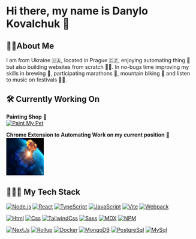# Hi there, my name is Danylo Kovalchuk 👋

## 💁‍♂️About Me

I am from Ukraine 🇺🇦, located in Prague 🇨🇿, enjoying automating thing 🤖 but also building websites from scratch 🧙‍♂️. In no-bugs time improving my skills in brewing 🍺, participating marathons 🏃, mountain biking 🚵 and listen to music on festivals 👨‍🎤.

## 🛠️ Currently Working On

**Painting Shop** 🛒  
<a href="https://paint-my-pet.vercel.app">
<img src="https://raw.githubusercontent.com/KovalchukDanil0/paint-my-pet/refs/heads/main/src/app/favicon.ico" alt="Paint My Pet" width="100" height="100" />
</a>

**Chrome Extension to Automating Work on my current position** 🧩  
<a href="https://github.com/KovalchukDanil0/AEMFixes">
<img src="https://raw.githubusercontent.com/KovalchukDanil0/AEMFixes/refs/heads/main/public/icon-128.png" alt="AEM Fixes" width="100" height="100" />
</a>

## 👨🏼‍💻 My Tech Stack

<a href="https://nodejs.org"><img src="https://cdn.svgporn.com/logos/nodejs-icon.svg" alt="Node.js" width="100" height="100" /></a> <a href="https://react.dev"><img src="https://cdn.svgporn.com/logos/react.svg" alt="React" width="100" height="100"/></a> <a href="https://www.typescriptlang.org"><img src="https://cdn.svgporn.com/logos/typescript-icon.svg" alt="TypeScript" width="100" height="100"/></a> <a href="https://developer.mozilla.org/ru/docs/Web/JavaScript"><img src="https://cdn.svgporn.com/logos/javascript.svg" alt="JavaScript" width="100" height="100"/></a> <a href="https://vitejs.dev"><img src="https://cdn.svgporn.com/logos/vitejs.svg" alt="Vite" width="100" height="100"/></a> <a href="https://webpack.js.org"><img src="https://cdn.svgporn.com/logos/webpack.svg" alt="Webpack" width="100" height="100"/></a>

<a href="https://www.w3schools.com/html"><img src="https://cdn.svgporn.com/logos/html-5.svg" alt="Html" width="100" height="100"/></a> <a href="https://developer.mozilla.org/en-US/docs/Web/CSS"><img src="https://cdn.svgporn.com/logos/css-3.svg" alt="Css" width="100" height="100"/></a> <a href="https://tailwindcss.com"><img src="https://cdn.svgporn.com/logos/tailwindcss-icon.svg" alt="TailwindCss" width="100" height="100"/></a> <a href="https://sass-lang.com"><img src="https://cdn.svgporn.com/logos/sass.svg" alt="Sass" width="100" height="100"/></a> <a href="https://mdxjs.com"><img src="https://cdn.svgporn.com/logos/mdx.svg" alt="MDX" width="100" height="100"/></a> <a href="https://www.npmjs.com"><img src="https://cdn.svgporn.com/logos/npm-icon.svg" alt="NPM" width="100" height="100"/></a>

<a href="https://nextjs.org"><img src="https://cdn.svgporn.com/logos/nextjs-icon.svg" alt="NextJs" width="100" height="100"/></a> <a href="https://rollupjs.org"><img src="https://cdn.svgporn.com/logos/rollupjs.svg" alt="Rollup" width="100" height="100"/></a> <a href="https://www.docker.com"><img src="https://cdn.svgporn.com/logos/docker-icon.svg" alt="Docker" width="100" height="100"/></a> <a href="https://www.mongodb.com"><img src="https://cdn.svgporn.com/logos/mongodb-icon.svg" alt="MongoDB" width="100" height="100"/></a> <a href="https://www.postgresql.org"><img src="https://cdn.svgporn.com/logos/postgresql.svg" alt="PostgreSql" width="100" height="100"/></a> <a href="https://www.mysql.com"><img src="https://cdn.svgporn.com/logos/mysql-icon.svg" alt="MySql" width="100" height="100"/></a>

